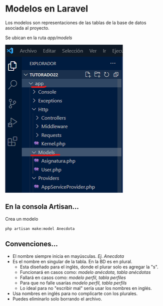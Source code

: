 # Modelos en Laravel

Los modelos son representaciones de las tablas de la base de datos asociada al proyecto. 

Se ubican en la ruta _app/models_ 

![Ubicación de los archivos de modelos](../img/modelo.png)

## En la consola Artisan...

Crea un modelo

```
php artisan make:model Anecdota
```

## Convenciones...

- El nombre siempre inicia en mayúsculas. _Ej. Anecdota_
- Es el nombre en singular de la tabla. En la BD es en plural.
	- Esta diseñado para el inglés, donde el plurar solo es agregar la "s".
	- Funcionará en casos como: _modelo anécdota, tabla anécdotas_
	- Fallará en casos como: _modelo perfil, tabla perfiles_
	- Para que no falle usarías _modelo perfil, tabla perfils_
	- Lo ideal para no "escribir mal" sería usar los nombres en inglés.
- Usa nombres en inglés para no complicarte con los plurales.
- Puedes eliminarlo solo borrando el archivo.
